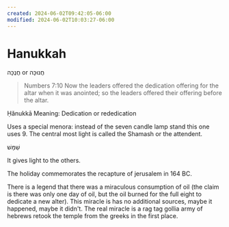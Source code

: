 ```yaml
---
created: 2024-06-02T09:42:05-06:00
modified: 2024-06-02T10:03:27-06:00
---
```


# Hanukkah

חֲנֻכָּה‎ or חֲנוּכָּה‎

> Numbers 7:10
> Now the leaders offered the dedication offering for the altar when it was anointed; so the leaders offered their offering before the altar.

Ḥănukkā
Meaning: Dedication or rededication

Uses a special menora: instead of the seven candle lamp stand this one uses 9. The central most light is called the Shamash or the attendent. 

שַׁמָּשׁ

It gives light to the others.

The holiday commemorates the recapture of jerusalem in 164 BC.

There is a legend that there was a miraculous consumption of oil (the claim is there was only one day of oil, but the oil burned for the full eight to dedicate a new alter). This miracle is has no additional sources, maybe it happened, maybe it didn't. The real miracle is a rag tag gollia army of hebrews retook the temple from the greeks in the first place.
